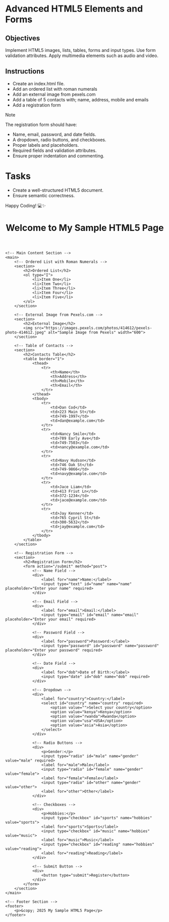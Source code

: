 # Advanced HTML5 Elements and Forms

## Objectives
Implement HTML5 images, lists, tables, forms and input types.
Use form validation attributes.
Apply multimedia elements such as audio and video.

## Instructions

- Create an index.html file.
- Add an ordered list with roman numerals
- Add an external image from pexels.com
- Add a table of 5 contacts with; name, address, mobile and emails
- Add a registration form

>[!NOTE]
>  The registration form should have:
>- Name, email, password, and date fields.
>- A dropdown, radio buttons, and checkboxes.
>- Proper labels and placeholders.
>- Required fields and validation attributes.
>- Ensure proper indentation and commenting.
 
# Tasks
- Create a well-structured HTML5 document.
- Ensure semantic correctness.

Happy Coding! 💻✨


<!DOCTYPE html>
<html lang="en">

<head>
    <meta charset="UTF-8">
    <meta name="viewport" content="width=device-width, initial-scale=1.0">
    <title>Sample HTML5 Document</title>
    <link rel="stylesheet" href="styles.css">
</head>

<body>
    <!-- Header Section -->
    <header>
        <h1>Welcome to My Sample HTML5 Page</h1>
    </header>

    <!-- Main Content Section -->
    <main>
        <!-- Ordered List with Roman Numerals -->
        <section>
            <h2>Ordered List</h2>
            <ol type="I">
                <li>Item One</li>
                <li>Item Two</li>
                <li>Item Three</li>
                <li>Item Four</li>
                <li>Item Five</li>
            </ol>
        </section>

        <!-- External Image from Pexels.com -->
        <section>
            <h2>External Image</h2>
            <img src="https://images.pexels.com/photos/414612/pexels-photo-414612.jpeg" alt="Sample Image from Pexels" width="600">
        </section>

        <!-- Table of Contacts -->
        <section>
            <h2>Contacts Table</h2>
            <table border="1">
                <thead>
                    <tr>
                        <th>Name</th>
                        <th>Address</th>
                        <th>Mobile</th>
                        <th>Email</th>
                    </tr>
                </thead>
                <tbody>
                    <tr>
                        <td>Dan Cod</td>
                        <td>223 Main St</td>
                        <td>749-1997</td>
                        <td>dan@example.com</td>
                    </tr>
                    <tr>
                        <td>Nancy Smile</td>
                        <td>789 Early Ave</td>
                        <td>749-7503</td>
                        <td>nancy@example.com</td>
                    </tr>
                    <tr>
                        <td>Navy Hudson</td>
                        <td>746 Oak St</td>
                        <td>749-9866</td>
                        <td>navy@example.com</td>
                    </tr>
                    <tr>
                        <td>Jace Liam</td>
                        <td>413 Friut Ln</td>
                        <td>372-1234</td>
                        <td>jace@example.com</td>
                    </tr>
                    <tr>
                        <td>Jay Kenner</td>
                        <td>765 Cypril St</td>
                        <td>300-5632</td>
                        <td>jay@example.com</td>
                    </tr>
                </tbody>
            </table>
        </section>

        <!-- Registration Form -->
        <section>
            <h2>Registration Form</h2>
            <form action="/submit" method="post">
                <!-- Name Field -->
                <div>
                    <label for="name">Name:</label>
                    <input type="text" id="name" name="name" placeholder="Enter your name" required>
                </div>

                <!-- Email Field -->
                <div>
                    <label for="email">Email:</label>
                    <input type="email" id="email" name="email" placeholder="Enter your email" required>
                </div>

                <!-- Password Field -->
                <div>
                    <label for="password">Password:</label>
                    <input type="password" id="password" name="password" placeholder="Enter your password" required>
                </div>

                <!-- Date Field -->
                <div>
                    <label for="dob">Date of Birth:</label>
                    <input type="date" id="dob" name="dob" required>
                </div>

                <!-- Dropdown -->
                <div>
                    <label for="country">Country:</label>
                    <select id="country" name="country" required>
                        <option value="">Select your country</option>
                        <option value="kenya">Kenya</option>
                        <option value="rwanda">Rwanda</option>
                        <option value="usa">USA</option>
                        <option value="asia">Asia</option>
                    </select>
                </div>

                <!-- Radio Buttons -->
                <div>
                    <p>Gender:</p>
                    <input type="radio" id="male" name="gender" value="male" required>
                    <label for="male">Male</label>
                    <input type="radio" id="female" name="gender" value="female">
                    <label for="female">Female</label>
                    <input type="radio" id="other" name="gender" value="other">
                    <label for="other">Other</label>
                </div>

                <!-- Checkboxes -->
                <div>
                    <p>Hobbies:</p>
                    <input type="checkbox" id="sports" name="hobbies" value="sports">
                    <label for="sports">Sports</label>
                    <input type="checkbox" id="music" name="hobbies" value="music">
                    <label for="music">Music</label>
                    <input type="checkbox" id="reading" name="hobbies" value="reading">
                    <label for="reading">Reading</label>
                </div>

                <!-- Submit Button -->
                <div>
                    <button type="submit">Register</button>
                </div>
            </form>
        </section>
    </main>

    <!-- Footer Section -->
    <footer>
        <p>&copy; 2025 My Sample HTML5 Page</p>
    </footer>
</body>

</html>
